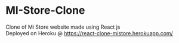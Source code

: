 # MI-Store-Clone
Clone of Mi Store website made using React js  
Deployed on Heroku @ https://react-clone-mistore.herokuapp.com/
